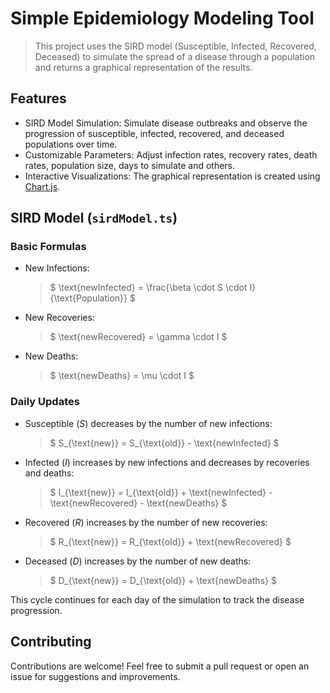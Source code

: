 # Simple Epidemiology Modeling Tool

> This project uses the SIRD model (Susceptible, Infected, Recovered, Deceased) to simulate the spread of a disease through a population and returns a graphical representation of the results.

## Features

- SIRD Model Simulation: Simulate disease outbreaks and observe the progression of susceptible, infected, recovered, and deceased populations over time.
- Customizable Parameters: Adjust infection rates, recovery rates, death rates, population size, days to simulate and others.
- Interactive Visualizations: The graphical representation is created using [Chart.js](https://www.chartjs.org/).

## SIRD Model (`sirdModel.ts`)

### Basic Formulas

- New Infections:

  > $ \text{newInfected} = \frac{\beta \cdot S \cdot I}{\text{Population}} $
  
- New Recoveries:

  > $ \text{newRecovered} = \gamma \cdot I $

- New Deaths:

  > $ \text{newDeaths} = \mu \cdot I $

### Daily Updates

- Susceptible ($S$) decreases by the number of new infections:

  > $ S_{\text{new}} = S_{\text{old}} - \text{newInfected} $

- Infected ($I$) increases by new infections and decreases by recoveries and deaths:

  > $ I_{\text{new}} = I_{\text{old}} + \text{newInfected} - \text{newRecovered} - \text{newDeaths} $

- Recovered ($R$) increases by the number of new recoveries:

  > $ R_{\text{new}} = R_{\text{old}} + \text{newRecovered} $

- Deceased ($D$) increases by the number of new deaths:

  > $ D_{\text{new}} = D_{\text{old}} + \text{newDeaths} $


This cycle continues for each day of the simulation to track the disease progression.

## Contributing

Contributions are welcome! Feel free to submit a pull request or open an issue for suggestions and improvements.
